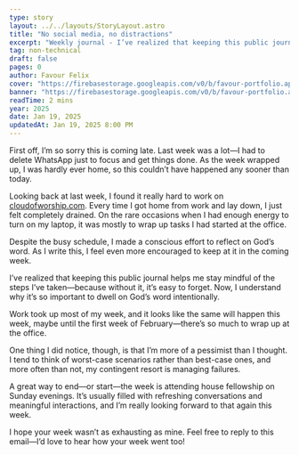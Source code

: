 ```yaml
---
type: story
layout: ../../layouts/StoryLayout.astro
title: "No social media, no distractions"
excerpt: "Weekly journal - I’ve realized that keeping this public journal helps me stay mindful of the steps I’ve taken—because without it, it’s easy to forget."
tag: non-technical
draft: false
pages: 0
author: Favour Felix
cover: "https://firebasestorage.googleapis.com/v0/b/favour-portfolio.appspot.com/o/stories%2Fno-social-media.jpg?alt=media&token=dbb32fe2-d517-44fb-9290-1636db548978"
banner: "https://firebasestorage.googleapis.com/v0/b/favour-portfolio.appspot.com/o/stories%2Fno-social-media.jpg?alt=media&token=dbb32fe2-d517-44fb-9290-1636db548978"
readTime: 2 mins
year: 2025
date: Jan 19, 2025
updatedAt: Jan 19, 2025 8:00 PM
---
```


First off, I’m so sorry this is coming late. Last week was a lot—I had to delete WhatsApp just to focus and get things done. As the week wrapped up, I was hardly ever home, so this couldn’t have happened any sooner than today.

Looking back at last week, I found it really hard to work on [cloudofworship.com](https://cloudofworship.com). Every time I got home from work and lay down, I just felt completely drained. On the rare occasions when I had enough energy to turn on my laptop, it was mostly to wrap up tasks I had started at the office.

Despite the busy schedule, I made a conscious effort to reflect on God’s word. As I write this, I feel even more encouraged to keep at it in the coming week. 

I’ve realized that keeping this public journal helps me stay mindful of the steps I’ve taken—because without it, it’s easy to forget. Now, I understand why it’s so important to dwell on God’s word intentionally.

Work took up most of my week, and it looks like the same will happen this week, maybe until the first week of February—there’s so much to wrap up at the office. 

One thing I did notice, though, is that I’m more of a pessimist than I thought. I tend to think of worst-case scenarios rather than best-case ones, and more often than not, my contingent resort is managing failures.

A great way to end—or start—the week is attending house fellowship on Sunday evenings. It’s usually filled with refreshing conversations and meaningful interactions, and I’m really looking forward to that again this week.

I hope your week wasn’t as exhausting as mine. Feel free to reply to this email—I’d love to hear how your week went too!
